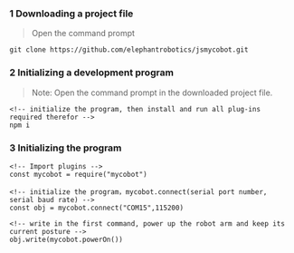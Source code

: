 ### 1 Downloading a project file
> Open the command prompt
```
git clone https://github.com/elephantrobotics/jsmycobot.git
```

### 2 Initializing a development program
> Note: Open the command prompt in the downloaded project file.
```
<!-- initialize the program, then install and run all plug-ins required therefor -->
npm i
```

### 3 Initializing the program
```
<!-- Import plugins -->
const mycobot = require("mycobot")

<!-- initialize the program，mycobot.connect(serial port number, serial baud rate) -->
const obj = mycobot.connect("COM15",115200)

<!-- write in the first command, power up the robot arm and keep its current posture -->
obj.write(mycobot.powerOn())
```